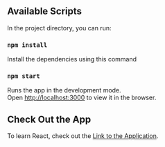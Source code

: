 ## Available Scripts

In the project directory, you can run:

### `npm install`

Install the dependencies using this command

### `npm start`

Runs the app in the development mode.\
Open [http://localhost:3000](http://localhost:3000) to view it in the browser.

## Check Out the App

To learn React, check out the [Link to the Application](https://reactjs.org/).

